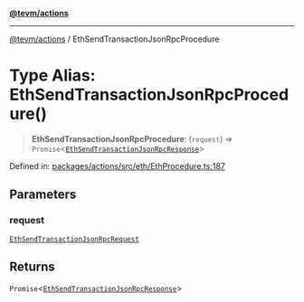[**@tevm/actions**](../README.md)

***

[@tevm/actions](../globals.md) / EthSendTransactionJsonRpcProcedure

# Type Alias: EthSendTransactionJsonRpcProcedure()

> **EthSendTransactionJsonRpcProcedure**: (`request`) => `Promise`\<[`EthSendTransactionJsonRpcResponse`](EthSendTransactionJsonRpcResponse.md)\>

Defined in: [packages/actions/src/eth/EthProcedure.ts:187](https://github.com/evmts/tevm-monorepo/blob/main/packages/actions/src/eth/EthProcedure.ts#L187)

## Parameters

### request

[`EthSendTransactionJsonRpcRequest`](EthSendTransactionJsonRpcRequest.md)

## Returns

`Promise`\<[`EthSendTransactionJsonRpcResponse`](EthSendTransactionJsonRpcResponse.md)\>
